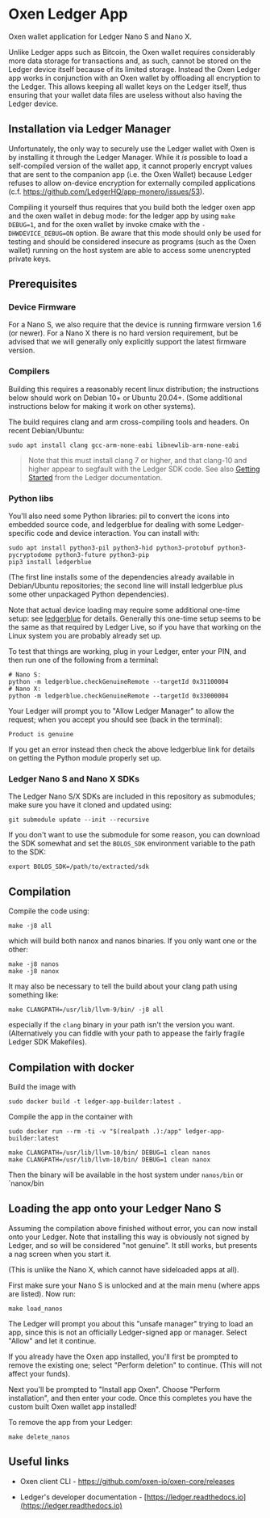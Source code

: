 # Oxen Ledger App

Oxen wallet application for Ledger Nano S and Nano X.

Unlike Ledger apps such as Bitcoin, the Oxen wallet requires considerably more data storage for
transactions and, as such, cannot be stored on the Ledger device itself because of its limited
storage.  Instead the Oxen Ledger app works in conjunction with an Oxen wallet by offloading all
encryption to the Ledger.  This allows keeping all wallet keys on the Ledger itself, thus ensuring
that your wallet data files are useless without also having the Ledger device.

## Installation via Ledger Manager

Unfortunately, the only way to securely use the Ledger wallet with Oxen is by installing it through
the Ledger Manager.  While it *is* possible to load a self-compiled version of the wallet app, it
cannot properly encrypt values that are sent to the companion app (i.e. the Oxen Wallet) because
Ledger refuses to allow on-device encryption for externally compiled applications (c.f.
https://github.com/LedgerHQ/app-monero/issues/53).

Compiling it yourself thus requires that you build both the ledger oxen app and the oxen wallet in
debug mode: for the ledger app by using `make DEBUG=1`, and for the oxen wallet by invoke cmake with
the `-DHWDEVICE_DEBUG=ON` option.  Be aware that this mode should only be used for testing and
should be considered insecure as programs (such as the Oxen wallet) running on the host system are
able to access some unencrypted private keys.

## Prerequisites

### Device Firmware

For a Nano S, we also require that the device is running firmware version 1.6 (or newer).  For a
Nano X there is no hard version requirement, but be advised that we will generally only explicitly
support the latest firmware version.

### Compilers

Building this requires a reasonably recent linux distribution; the instructions below should work on
Debian 10+ or Ubuntu 20.04+.  (Some additional instructions below for making it work on other
systems).

The build requires clang and arm cross-compiling tools and headers.  On recent Debian/Ubuntu:

    sudo apt install clang gcc-arm-none-eabi libnewlib-arm-none-eabi

> Note that this must install clang 7 or higher, and that clang-10 and higher appear to segfault
> with the Ledger SDK code.  See also [Getting
> Started](https://ledger.readthedocs.io/en/latest/userspace/getting_started.html) from the Ledger
> documentation.

### Python libs

You'll also need some Python libraries: pil to convert the icons into embedded source code, and
ledgerblue for dealing with some Ledger-specific code and device interaction.  You can install with:

    sudo apt install python3-pil python3-hid python3-protobuf python3-pycryptodome python3-future python3-pip 
    pip3 install ledgerblue

(The first line installs some of the dependencies already available in Debian/Ubuntu repositories;
the second line will install ledgerblue plus some other unpackaged Python dependencies).

Note that actual device loading may require some additional one-time setup: see
[ledgerblue](https://pypi.org/project/ledgerblue/) for details.  Generally this one-time setup seems
to be the same as that required by Ledger Live, so if you have that working on the Linux system you
are probably already set up.

To test that things are working, plug in your Ledger, enter your PIN, and then run one of the
following from a terminal:

    # Nano S:
    python -m ledgerblue.checkGenuineRemote --targetId 0x31100004
    # Nano X:
    python -m ledgerblue.checkGenuineRemote --targetId 0x33000004

Your Ledger will prompt you to "Allow Ledger Manager" to allow the request; when you accept you
should see (back in the terminal):

    Product is genuine

If you get an error instead then check the above ledgerblue link for details on getting the Python
module properly set up.

### Ledger Nano S and Nano X SDKs

The Ledger Nano S/X SDKs are included in this repository as submodules; make sure you have it cloned
and updated using:

    git submodule update --init --recursive

If you don't want to use the submodule for some reason, you can download the SDK somewhat and set
the `BOLOS_SDK` environment variable to the path to the SDK:

    export BOLOS_SDK=/path/to/extracted/sdk

## Compilation

Compile the code using:

    make -j8 all

which will build both nanox and nanos binaries.  If you only want one or the other:

    make -j8 nanos
    make -j8 nanox

It may also be necessary to tell the build about your clang path using something like:

    make CLANGPATH=/usr/lib/llvm-9/bin/ -j8 all

especially if the `clang` binary in your path isn't the version you want.  (Alternatively you can
fiddle with your path to appease the fairly fragile Ledger SDK Makefiles).

## Compilation with docker

Build the image with
```
sudo docker build -t ledger-app-builder:latest .
```

Compile the app in the container with
```
sudo docker run --rm -ti -v "$(realpath .):/app" ledger-app-builder:latest

make CLANGPATH=/usr/lib/llvm-10/bin/ DEBUG=1 clean nanos
make CLANGPATH=/usr/lib/llvm-10/bin/ DEBUG=1 clean nanox
```

Then the binary will be available in the host system under `nanos/bin` or `nanox/bin

## Loading the app onto your Ledger Nano S

Assuming the compilation above finished without error, you can now install onto your Ledger.  Note
that installing this way is obviously not signed by Ledger, and so will be considered "not
genuine".  It still works, but presents a nag screen when you start it.

(This is unlike the Nano X, which cannot have sideloaded apps at all).

First make sure your Nano S is unlocked and at the main menu (where apps are listed).  Now run:

    make load_nanos

The Ledger will prompt you about this "unsafe manager" trying to load an app, since this is not an
officially Ledger-signed app or manager.  Select "Allow" and let it continue.

If you already have the Oxen app installed, you'll first be prompted to remove the existing one;
select "Perform deletion" to continue.  (This will not affect your funds).

Next you'll be prompted to "Install app Oxen".  Choose "Perform installation", and then enter your
code.  Once this completes you have the custom built Oxen wallet app installed!

To remove the app from your Ledger:

    make delete_nanos

## Useful links

* Oxen client CLI - https://github.com/oxen-io/oxen-core/releases

* Ledger's developer documentation - [https://ledger.readthedocs.io](https://ledger.readthedocs.io)
